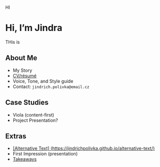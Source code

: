 HI

# Hi, I’m Jindra

THis is

## About Me

- My Story
- [CV/résumé](https://jindrichpolivka.github.io/experience/)
- Voice, Tone, and Style guide
- Contact: `jindrich.polivka@email.cz`

## Case Studies

- Viola (content-first)
- Project Presentation?

## Extras

- [[Alternative Text] (https://jindrichpolivka.github.io/alternative-text/)](https://jindrichpolivka.github.io/alternative-text/)
- First Impression (presentation)
- [Takeaways](takeaways)
